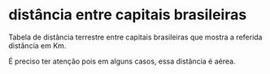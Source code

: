 # distância entre capitais brasileiras
Tabela de distância terrestre entre capitais brasileiras que mostra a referida distância em Km.

É preciso ter atenção pois em alguns casos, essa distância é aérea.
